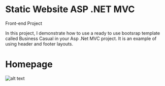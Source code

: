 # Static Website ASP .NET MVC
 Front-end Project

In this project, I demonstrate how to use a ready to use bootsrap template called Business Casual in your Asp .Net MVC project. It is an example of using header and footer layouts. 

# Homepage

![alt text](https://github.com/caginozkaya/Static-Website-ASP-.Net-MVC/Homepage.jpg)
